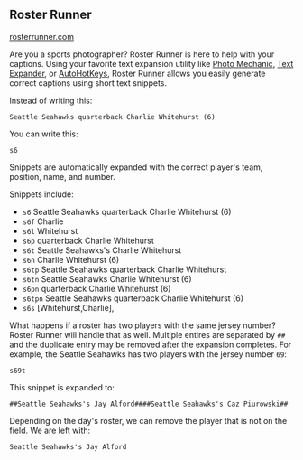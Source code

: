 Roster Runner
-------------
[rosterrunner.com](http://rosterrunner.com)

Are you a sports photographer? Roster Runner is here to help with your captions.
Using your favorite text expansion utility like
[Photo Mechanic](http://www.camerabits.com/site),
[Text Expander](http://www.smilesoftware.com/TextExpander/),
or [AutoHotKeys](http://www.autohotkey.com/),
Roster Runner allows you easily generate correct captions using short text
snippets.

Instead of writing this:

    Seattle Seahawks quarterback Charlie Whitehurst (6)

You can write this:

    s6

Snippets are automatically expanded with the correct player's team, position,
name, and number.

Snippets include:

  - `s6` Seattle Seahawks quarterback Charlie Whitehurst (6)
  - `s6f` Charlie
  - `s6l` Whitehurst
  - `s6p` quarterback Charlie Whitehurst
  - `s6t` Seattle Seahawks's Charlie Whitehurst
  - `s6n` Charlie Whitehurst (6)
  - `s6tp` Seattle Seahawks quarterback Charlie Whitehurst
  - `s6tn` Seattle Seahawks Charlie Whitehurst (6)
  - `s6pn` quarterback Charlie Whitehurst (6)
  - `s6tpn` Seattle Seahawks quarterback Charlie Whitehurst (6)
  - `s6s` [Whitehurst,Charlie],

What happens if a roster has two players with the same jersey number? Roster
Runner will handle that as well. Multiple entires are separated by `##` and
the duplicate entry may be removed after the expansion completes. For example,
the Seattle Seahawks has two players with the jersey number `69`:

    s69t

This snippet is expanded to:

    ##Seattle Seahawks's Jay Alford####Seattle Seahawks's Caz Piurowski##

Depending on the day's roster, we can remove the player that is not on the field.
We are left with:

    Seattle Seahawks's Jay Alford
